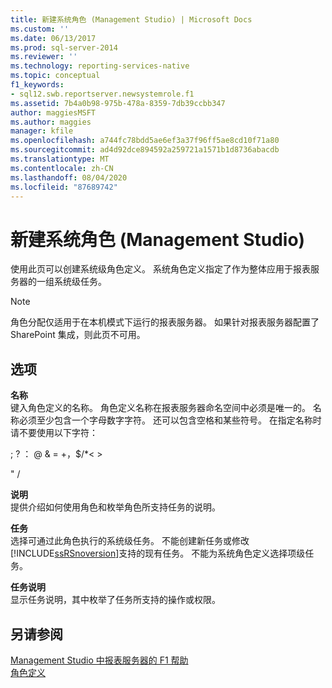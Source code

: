 ```yaml
---
title: 新建系统角色 (Management Studio) | Microsoft Docs
ms.custom: ''
ms.date: 06/13/2017
ms.prod: sql-server-2014
ms.reviewer: ''
ms.technology: reporting-services-native
ms.topic: conceptual
f1_keywords:
- sql12.swb.reportserver.newsystemrole.f1
ms.assetid: 7b4a0b98-975b-478a-8359-7db39ccbb347
author: maggiesMSFT
ms.author: maggies
manager: kfile
ms.openlocfilehash: a744fc78bdd5ae6ef3a37f96ff5ae8cd10f71a80
ms.sourcegitcommit: ad4d92dce894592a259721a1571b1d8736abacdb
ms.translationtype: MT
ms.contentlocale: zh-CN
ms.lasthandoff: 08/04/2020
ms.locfileid: "87689742"
---
```

# <a name="new-system-role-management-studio"></a>新建系统角色 (Management Studio)
  使用此页可以创建系统级角色定义。 系统角色定义指定了作为整体应用于报表服务器的一组系统级任务。  
  
> [!NOTE]  
>  角色分配仅适用于在本机模式下运行的报表服务器。 如果针对报表服务器配置了 SharePoint 集成，则此页不可用。  
  
## <a name="options"></a>选项  
 **名称**  
 键入角色定义的名称。 角色定义名称在报表服务器命名空间中必须是唯一的。 名称必须至少包含一个字母数字字符。 还可以包含空格和某些符号。 在指定名称时请不要使用以下字符：  
  
 ; ? ： \@ & = +，$/*\< >  
  
 " /  
  
 **说明**  
 提供介绍如何使用角色和枚举角色所支持任务的说明。  
  
 **任务**  
 选择可通过此角色执行的系统级任务。 不能创建新任务或修改 [!INCLUDE[ssRSnoversion](../../includes/ssrsnoversion-md.md)]支持的现有任务。 不能为系统角色定义选择项级任务。  
  
 **任务说明**  
 显示任务说明，其中枚举了任务所支持的操作或权限。  
  
## <a name="see-also"></a>另请参阅  
 [Management Studio 中报表服务器的 F1 帮助](report-server-in-management-studio-f1-help.md)   
 [角色定义](../security/role-definitions.md)  
  
  
